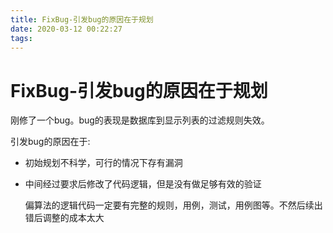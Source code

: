 ```yaml
---
title: FixBug-引发bug的原因在于规划
date: 2020-03-12 00:22:27
tags:
---
```


# FixBug-引发bug的原因在于规划

刚修了一个bug。bug的表现是数据库到显示列表的过滤规则失效。

引发bug的原因在于:
- 初始规划不科学，可行的情况下存有漏洞
- 中间经过要求后修改了代码逻辑，但是没有做足够有效的验证


  偏算法的逻辑代码一定要有完整的规则，用例，测试，用例图等。不然后续出错后调整的成本太大
